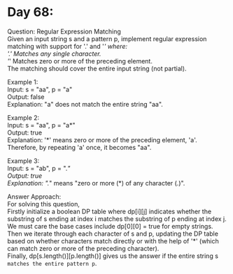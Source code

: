 # Day 68:
Question: Regular Expression Matching<br/>
Given an input string s and a pattern p, implement regular expression matching with support for '.' and '*' where:
<br/>
'.' Matches any single character.​​​​<br/>
'*' Matches zero or more of the preceding element.<br/>
The matching should cover the entire input string (not partial).
<br/>
 

Example 1:<br/>
Input: s = "aa", p = "a"<br/>
Output: false<br/>
Explanation: "a" does not match the entire string "aa".<br/>

Example 2:<br/>
Input: s = "aa", p = "a*"<br/>
Output: true<br/>
Explanation: '*' means zero or more of the preceding element, 'a'. Therefore, by repeating 'a' once, it becomes "aa".<br/>

Example 3:<br/>
Input: s = "ab", p = ".*"<br/>
Output: true<br/>
Explanation: ".*" means "zero or more (*) of any character (.)".<br/>



Answer Approach:<br/>
For solving this question,<br/>
Firstly initialize a boolean DP table where dp[i][j] indicates whether the substring of s ending at index i matches the substring of p ending at index j.<br/>
We must care the base cases include dp[0][0] = true for empty strings. <br/>
Then we iterate through each character of s and p, updating the DP table based on whether characters match directly or with the help of '*' (which can match zero or more of the preceding character). <br/>
Finally, dp[s.length()][p.length()] gives us the answer if the entire string s` matches the entire pattern p`. 
<br/>
